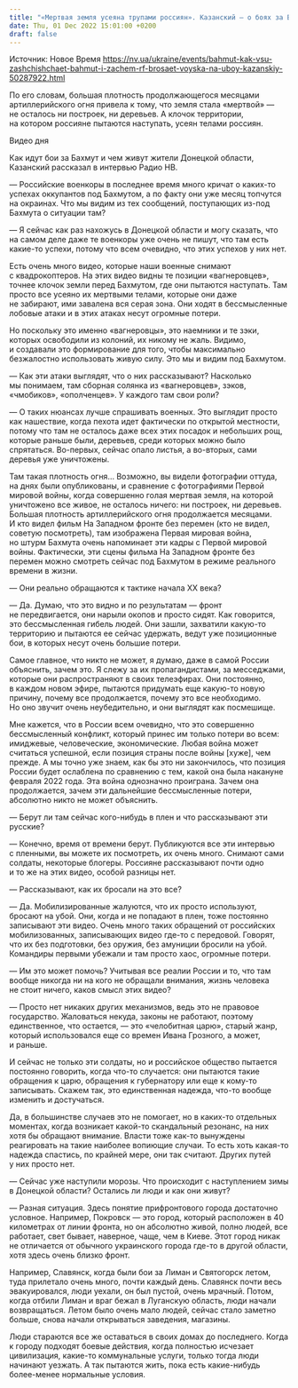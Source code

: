 ```yaml
---
title: "«Мертвая земля усеяна трупами россиян». Казанский — о боях за Бахмут, напоминающих кадры фильма На Западном фронте без перемен. Интервью"
date: Thu, 01 Dec 2022 15:01:00 +0200
draft: false
---
```

Источник: Новое Время https://nv.ua/ukraine/events/bahmut-kak-vsu-zashchishchaet-bahmut-i-zachem-rf-brosaet-voyska-na-uboy-kazanskiy-50287922.html


По его словам, большая плотность продолжающегося месяцами артиллерийского огня привела к тому, что земля стала «мертвой» — не осталось ни построек, ни деревьев. А клочок территории, на котором россияне пытаются наступать, усеян телами россиян.

 Видео дня   

Как идут бои за Бахмут и чем живут жители Донецкой области, Казанский рассказал в интервью Радио НВ.

— Российские военкоры в последнее время много кричат о каких-то успехах оккупантов под Бахмутом, а по факту они уже месяц топчутся на окраинах. Что мы видим из тех сообщений, поступающих из-под Бахмута о ситуации там?

— Я сейчас как раз нахожусь в Донецкой области и могу сказать, что на самом деле даже те военкоры уже очень не пишут, что там есть какие-то успехи, потому что всем очевидно, что этих успехов у них нет.

Есть очень много видео, которые наши военные снимают с квадрокоптеров. На этих видео видны те позиции «вагнеровцев», точнее клочок земли перед Бахмутом, где они пытаются наступать. Там просто все усеяно их мертвыми телами, которые они даже не забирают, ими завалена вся серая зона. Они ходят в бессмысленные лобовые атаки и в этих атаках несут огромные потери.

Но поскольку это именно «вагнеровцы», это наемники и те зэки, которых освободили из колоний, их никому не жаль. Видимо, и создавали это формирование для того, чтобы максимально безжалостно использовать живую силу. Это мы и видим под Бахмутом.

— Как эти атаки выглядят, что о них рассказывают? Насколько мы понимаем, там сборная солянка из «вагнеровцев», зэков, «чмобиков», «ополченцев». У каждого там свои роли?

— О таких нюансах лучше спрашивать военных. Это выглядит просто как нашествие, когда пехота идет фактически по открытой местности, потому что там не осталось даже всех этих посадок и небольших рощ, которые раньше были, деревьев, среди которых можно было спрятаться. Во-первых, сейчас опало листья, а во-вторых, сами деревья уже уничтожены.

Там такая плотность огня… Возможно, вы видели фотографии оттуда, на днях были опубликованы, и сравнение с фотографиями Первой мировой войны, когда совершенно голая мертвая земля, на которой уничтожено все живое, не осталось ничего: ни построек, ни деревьев. Большая плотность артиллерийского огня продолжается месяцами. И кто видел фильм На Западном фронте без перемен (кто не видел, советую посмотреть), там изображена Первая мировая война, но штурм Бахмута очень напоминает эти кадры с Первой мировой войны. Фактически, эти сцены фильма На Западном фронте без перемен можно смотреть сейчас под Бахмутом в режиме реального времени в жизни.

— Они реально обращаются к тактике начала XX века?

— Да. Думаю, что это видно и по результатам — фронт не передвигается, они нарыли окопов и просто сидят. Как говорится, это бессмысленная гибель людей. Они зашли, захватили какую-то территорию и пытаются ее сейчас удержать, ведут уже позиционные бои, в которых несут очень большие потери.

Самое главное, что никто не может, я думаю, даже в самой России объяснить, зачем это. Я слежу за их пропагандистами, за месседжами, которые они распространяют в своих телеэфирах. Они постоянно, в каждом новом эфире, пытаются придумать еще какую-то новую причину, почему все продолжается, почему это все необходимо. Но оно звучит очень неубедительно, и они выглядят как посмешище.

Мне кажется, что в России всем очевидно, что это совершенно бессмысленный конфликт, который принес им только потери во всем: имиджевые, человеческие, экономические. Любая война может считаться успешной, если позиция страны после войны [хуже], чем прежде. А мы точно уже знаем, как бы это ни закончилось, что позиция России будет ослаблена по сравнению с тем, какой она была накануне февраля 2022 года. Эта война однозначно проиграна. Зачем она продолжается, зачем эти дальнейшие бессмысленные потери, абсолютно никто не может объяснить.

— Берут ли там сейчас кого-нибудь в плен и что рассказывают эти русские?

— Конечно, время от времени берут. Публикуются все эти интервью с пленными, вы можете их посмотреть, их очень много. Снимают сами солдаты, некоторые блогеры. Россияне рассказывают почти одно и то же на этих видео, особой разницы нет.

— Рассказывают, как их бросали на это все?

— Да. Мобилизированные жалуются, что их просто используют, бросают на убой. Они, когда и не попадают в плен, тоже постоянно записывают эти видео. Очень много таких обращений от российских мобилизованных, записывающих видео где-то с передовой. Говорят, что их без подготовки, без оружия, без амуниции бросили на убой. Командиры первыми убежали и там просто хаос, огромные потери.

— Им это может помочь? Учитывая все реалии России и то, что там вообще никогда ни на кого не обращали внимания, жизнь человека не стоит ничего, каков смысл этих видео?

— Просто нет никаких других механизмов, ведь это не правовое государство. Жаловаться некуда, законы не работают, поэтому единственное, что остается, — это «челобитная царю», старый жанр, который использовался еще со времен Ивана Грозного, а может, и раньше.

И сейчас не только эти солдаты, но и российское общество пытается постоянно говорить, когда что-то случается: они пытаются такие обращения к царю, обращения к губернатору или еще к кому-то записывать. Скажем так, это единственная надежда, что-то вообще изменить и достучаться.

Да, в большинстве случаев это не помогает, но в каких-то отдельных моментах, когда возникает какой-то скандальный резонанс, на них хотя бы обращают внимание. Власти тоже как-то вынуждены реагировать на такие наиболее вопиющие случаи. То есть хоть какая-то надежда спастись, по крайней мере, они так считают. Других путей у них просто нет.

— Сейчас уже наступили морозы. Что происходит с наступлением зимы в Донецкой области? Остались ли люди и как они живут?

— Разная ситуация. Здесь понятие прифронтового города достаточно условное. Например, Покровск — это город, который расположен в 40 километрах от линии фронта, но он абсолютно живой, полно людей, все работает, свет бывает, наверное, чаще, чем в Киеве. Этот город никак не отличается от обычного украинского города где-то в другой области, хотя здесь очень близко фронт.

Например, Славянск, когда были бои за Лиман и Святогорск летом, туда прилетало очень много, почти каждый день. Славянск почти весь эвакуировался, люди уехали, он был пустой, очень мрачный. Потом, когда отбили Лиман и враг бежал в Луганскую область, люди начали возвращаться. Летом было очень мало людей, сейчас стало заметно больше, снова начали открываться заведения, магазины.

Люди стараются все же оставаться в своих домах до последнего. Когда к городу подходят боевые действия, когда полностью исчезает цивилизация, какие-то коммунальные услуги, только тогда люди начинают уезжать. А так пытаются жить, пока есть какие-нибудь более-менее нормальные условия.

